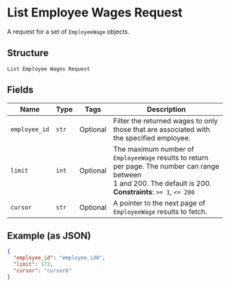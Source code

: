 
# List Employee Wages Request

A request for a set of `EmployeeWage` objects.

## Structure

`List Employee Wages Request`

## Fields

| Name | Type | Tags | Description |
|  --- | --- | --- | --- |
| `employee_id` | `str` | Optional | Filter the returned wages to only those that are associated with the specified employee. |
| `limit` | `int` | Optional | The maximum number of `EmployeeWage` results to return per page. The number can range between<br>1 and 200. The default is 200.<br>**Constraints**: `>= 1`, `<= 200` |
| `cursor` | `str` | Optional | A pointer to the next page of `EmployeeWage` results to fetch. |

## Example (as JSON)

```json
{
  "employee_id": "employee_id0",
  "limit": 172,
  "cursor": "cursor6"
}
```

